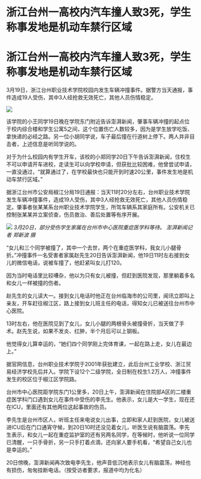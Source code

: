 # 浙江台州一高校内汽车撞人致3死，学生称事发地是机动车禁行区域

# 浙江台州一高校内汽车撞人致3死，学生称事发地是机动车禁行区域

3月19日，浙江台州职业技术学院校园内发生车辆冲撞事件。据警方当天通报，事件造成19人受伤，其中3人经抢救无效死亡，其他人员伤情稳定。

![](https://inews.gtimg.com/om_bt/OxzVSLPzdDlio0vw3895bPURmBTDG32c8sAUBTNltHwosAA/1000)

该学院的小王同学19日晚在学院东门附近告诉澎湃新闻，肇事车辆冲撞的起点位于校内综合楼和学生公寓5之间，这个位置伤亡人数较多，因为是学生放学吃饭、拿快递的必经之路。另一位小胡同学说，车子最后撞在行道树上停下。两人并非目击者，上述信息是听同学说的。

对于为什么校园内有学生开车，该校的小郑同学20日下午告诉澎湃新闻，住校生不可以申请开车进校，走读生可以向学校申请，但获批比较困难，他曾尝试申请，一直没通过，“就算通过了，在学校最快也只能开到时速20公里，事件发生地是机动车禁行区域。”

据浙江台州市公安局椒江分局19日通报：当天11时20分左右，台州职业技术学院发生车辆冲撞事件，造成19人受伤，其中3人经抢救无效死亡，其他人员伤情稳定。肇事者张某某系台州职业技术学院学生，所驾车辆系其家庭所有。公安机关已控制张某某并立案侦查，伤员救治、善后处置等有序开展。

![](https://inews.gtimg.com/om_bt/ORnsVOvw15O7F0kjdblrOlb1jenFB6C_aXpirwkmcoexIAA/1000)
_3月20日，部分受伤学生家属在台州市中心医院重症医学科等待。 澎湃新闻记者 郑新波 摄_

“女儿和三个同学被撞了，其中一个去世，两个在重症医学科，我女儿小腿骨折。”冲撞事件一名受害者家属赵先生20日告诉澎湃新闻，他19日11时左右接到女儿的微信电话，说被车撞了，他赶紧叫女儿打120。

因为当时电话里比较嘈杂，他以为只有女儿被撞，但赶到医院发现，那里躺着多名和女儿一样被撞的伤者。

赵先生的女儿读大一。接到女儿电话时他正在台州临海市的公司里，闻讯立即叫上亲友，开车赶往椒江区，路上接到女儿班主任的电话，得知女儿已被送往台州市中心医院。

13时左右，他在医院见到了女儿，女儿小腿的两根骨头被撞骨折，当天做了手术。赵先生说，如果不发炎、红肿，半个月后可以上钢板。

他觉得女儿算幸运的，“她们四个同学刚上完体育课，一起在路上走，女儿在最边上。”

据官网信息，台州职业技术学院于2001年获批建立，此后台州工业学校、浙江贸易经济学校先后并入。学院下设12个二级学院，全日制在校生1.2万人，冲撞事件发生的校区位于椒江区学院路。

台州市中心医院距学院东门1公里多，20日上午，澎湃新闻在住院部A区的二楼重症医学科门口遇到女儿在事件中受伤的李先生。他表示，女儿是大一学生，现在还在ICU，里面还有其他两位这起事故的伤员。

李先生是台州市区人，听班主任来电说女儿出事，立即和家人赶到医院，女儿被送进ICU后在门口通宵守候，到20日10时还没见着女儿，听医生说有脑震荡。李先生表示，和女儿一起在重症监护室的还有另两名同学，在等候时，他听说一位同学已清醒，一只手骨折，另一只手打着点滴，还向家人要手机看，“希望自己女儿也是幸运的。”

20日傍晚，澎湃新闻再次致电李先生，他声音低沉地表示女儿有脑震荡，神经也有损伤，匆匆挂断电话。（按受访者要求，报道中均为化名）

